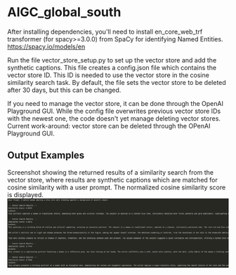 # AIGC_global_south

After installing dependencies, you'll need to install en_core_web_trf transformer (for spacy>=3.0.0) from SpaCy for identifying Named Entities.
https://spacy.io/models/en

Run the file vector_store_setup.py to set up the vector store and add the synthetic captions. This file creates a config.json file which contains the vector store ID. This ID is needed to use the vector store in the cosine similarity search task. By default, the file sets the vector store to be deleted after 30 days, but this can be changed.

If you need to manage the vector store, it can be done through the OpenAI Playground GUI. While the config file overwrites previous vector store IDs with the newest one, the code doesn't yet manage deleting vector stores. Current work-around: vector store can be deleted through the OPenAI Playground GUI.

## Output Examples

Screenshot showing the returned results of a similarity search from the vector store, where results are synthetic captions which are matched for cosine similarity with a user prompt. The normalized cosine similarity score is displayed.
![screenshot_1.png](screenshot_1.png)
